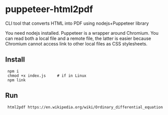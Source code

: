 # puppeteer-html2pdf
CLI tool that converts HTML into PDF using nodejs+Puppeteer library

You need nodejs installed. Puppeteer is a wrapper around Chromium. You can read both a local file and a remote file, the latter is easier because Chromium cannot access link to other local files as CSS stylesheets.

## Install

     npm i
     chmod +x index.js     # if in Linux
     npm link

 ## Run

     html2pdf https://en.wikipedia.org/wiki/Ordinary_differential_equation

 
